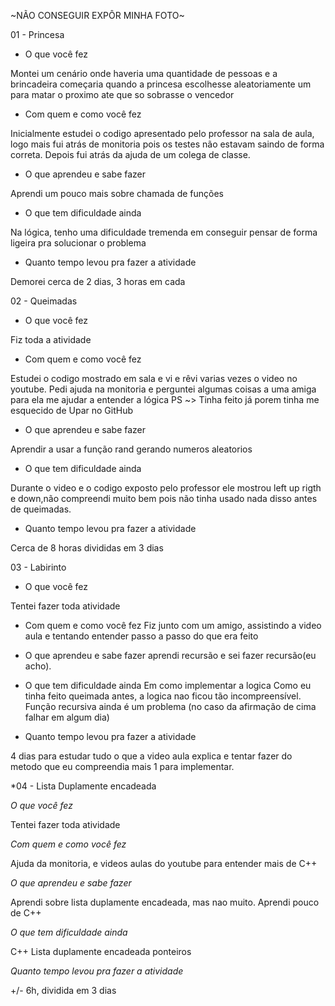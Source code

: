 ~NÃO CONSEGUIR EXPÔR MINHA FOTO~

01 - Princesa
* O que você fez

Montei um cenário onde haveria uma quantidade de pessoas e a brincadeira começaria quando a princesa escolhesse aleatoriamente um para matar o proximo ate que so sobrasse o vencedor

* Com quem e como você fez

Inicialmente estudei o codigo apresentado pelo professor na sala de aula, logo mais fui atrás de monitoria pois os testes não estavam saindo de forma correta. Depois fui atrás da ajuda de um colega de classe.

* O que aprendeu e sabe fazer

Aprendi um pouco mais sobre chamada de funções

* O que tem dificuldade ainda

Na lógica, tenho uma dificuldade tremenda em conseguir pensar de forma ligeira pra solucionar o problema

* Quanto tempo levou pra fazer a atividade

 Demorei cerca de 2 dias, 3 horas em cada


02 - Queimadas
* O que você fez

Fiz toda a atividade

* Com quem e como você fez

Estudei o codigo mostrado em sala e vi e rêvi varias vezes o video no youtube.
Pedi ajuda na monitoria e perguntei algumas coisas a uma amiga para ela me ajudar a entender a lógica
PS ~> Tinha feito já porem tinha me esquecido de Upar no GitHub

* O que aprendeu e sabe fazer

Aprendir a usar a função rand gerando numeros aleatorios

* O que tem dificuldade ainda

Durante  o video e o codigo exposto pelo professor ele mostrou left up rigth e down,não compreendi muito bem pois não tinha usado nada disso antes de queimadas.

* Quanto tempo levou pra fazer a atividade

Cerca de 8 horas divididas em 3 dias

03 - Labirinto

* O que você fez

Tentei fazer toda atividade

* Com quem e como você fez
 Fiz junto com um amigo, assistindo a video aula e tentando entender passo a passo do que era feito

* O que aprendeu e sabe fazer
aprendi recursão e sei fazer recursão(eu acho).

* O que tem dificuldade ainda
Em como implementar a logica
Como eu tinha feito queimada antes, a logica nao ficou tão incompreensível.
Função recursiva ainda é um problema (no caso da afirmação de cima falhar em algum dia)

* Quanto tempo levou pra fazer a atividade

4 dias para estudar tudo o que a video aula explica e tentar fazer do metodo que eu compreendia mais 1 para implementar.

*04 - Lista Duplamente encadeada

_O que você fez_

Tentei fazer toda atividade

_Com quem e como você fez_

Ajuda da monitoria, e videos aulas do youtube para entender mais de C++

_O que aprendeu e sabe fazer_

Aprendi sobre lista duplamente encadeada, mas nao muito.
Aprendi pouco de C++

_O que tem dificuldade ainda_

C++
Lista duplamente encadeada 
ponteiros

_Quanto tempo levou pra fazer a atividade_

+/- 6h, dividida em 3 dias

